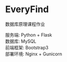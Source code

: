 # EveryFind
数据库原理课程作业

服务端: Python + Flask</br>
数据库: MySQL</br>
前端框架: Bootstrap3</br>
部署环境: Nginx + Gunicorn </br>
